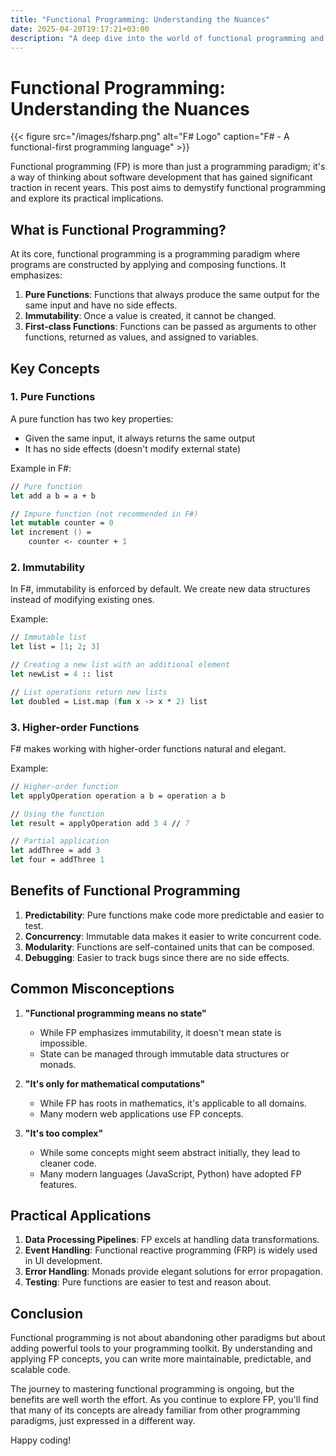 ```yaml
---
title: "Functional Programming: Understanding the Nuances"
date: 2025-04-20T19:17:21+03:00
description: "A deep dive into the world of functional programming and its practical implications"
---
```


# Functional Programming: Understanding the Nuances

{{< figure src="/images/fsharp.png" alt="F# Logo" caption="F# - A functional-first programming language" >}}

Functional programming (FP) is more than just a programming paradigm; it's a way of thinking about software development that has gained significant traction in recent years. This post aims to demystify functional programming and explore its practical implications.

## What is Functional Programming?

At its core, functional programming is a programming paradigm where programs are constructed by applying and composing functions. It emphasizes:

1. **Pure Functions**: Functions that always produce the same output for the same input and have no side effects.
2. **Immutability**: Once a value is created, it cannot be changed.
3. **First-class Functions**: Functions can be passed as arguments to other functions, returned as values, and assigned to variables.

## Key Concepts

### 1. Pure Functions
A pure function has two key properties:
- Given the same input, it always returns the same output
- It has no side effects (doesn't modify external state)

Example in F#:
```fsharp
// Pure function
let add a b = a + b

// Impure function (not recommended in F#)
let mutable counter = 0
let increment () = 
    counter <- counter + 1
```

### 2. Immutability
In F#, immutability is enforced by default. We create new data structures instead of modifying existing ones.

Example:
```fsharp
// Immutable list
let list = [1; 2; 3]

// Creating a new list with an additional element
let newList = 4 :: list

// List operations return new lists
let doubled = List.map (fun x -> x * 2) list
```

### 3. Higher-order Functions
F# makes working with higher-order functions natural and elegant.

Example:
```fsharp
// Higher-order function
let applyOperation operation a b = operation a b

// Using the function
let result = applyOperation add 3 4 // 7

// Partial application
let addThree = add 3
let four = addThree 1
```

## Benefits of Functional Programming

1. **Predictability**: Pure functions make code more predictable and easier to test.
2. **Concurrency**: Immutable data makes it easier to write concurrent code.
3. **Modularity**: Functions are self-contained units that can be composed.
4. **Debugging**: Easier to track bugs since there are no side effects.

## Common Misconceptions

1. **"Functional programming means no state"**
   - While FP emphasizes immutability, it doesn't mean state is impossible.
   - State can be managed through immutable data structures or monads.

2. **"It's only for mathematical computations"**
   - While FP has roots in mathematics, it's applicable to all domains.
   - Many modern web applications use FP concepts.

3. **"It's too complex"**
   - While some concepts might seem abstract initially, they lead to cleaner code.
   - Many modern languages (JavaScript, Python) have adopted FP features.

## Practical Applications

1. **Data Processing Pipelines**: FP excels at handling data transformations.
2. **Event Handling**: Functional reactive programming (FRP) is widely used in UI development.
3. **Error Handling**: Monads provide elegant solutions for error propagation.
4. **Testing**: Pure functions are easier to test and reason about.

## Conclusion

Functional programming is not about abandoning other paradigms but about adding powerful tools to your programming toolkit. By understanding and applying FP concepts, you can write more maintainable, predictable, and scalable code.

The journey to mastering functional programming is ongoing, but the benefits are well worth the effort. As you continue to explore FP, you'll find that many of its concepts are already familiar from other programming paradigms, just expressed in a different way.

Happy coding!
